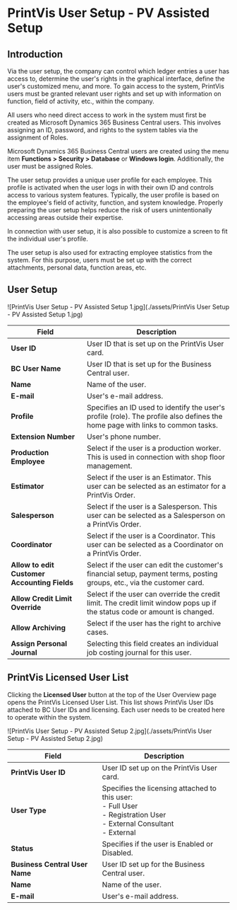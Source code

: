 # PrintVis User Setup - PV Assisted Setup


## Introduction

Via the user setup, the company can control which ledger entries a user has access to, determine the user's rights in the graphical interface, define the user's customized menu, and more. To gain access to the system, PrintVis users must be granted relevant user rights and set up with information on function, field of activity, etc., within the company.

All users who need direct access to work in the system must first be created as Microsoft Dynamics 365 Business Central users. This involves assigning an ID, password, and rights to the system tables via the assignment of Roles.

Microsoft Dynamics 365 Business Central users are created using the menu item **Functions > Security > Database** or **Windows login**. Additionally, the user must be assigned Roles.

The user setup provides a unique user profile for each employee. This profile is activated when the user logs in with their own ID and controls access to various system features. Typically, the user profile is based on the employee's field of activity, function, and system knowledge. Properly preparing the user setup helps reduce the risk of users unintentionally accessing areas outside their expertise.

In connection with user setup, it is also possible to customize a screen to fit the individual user's profile.

The user setup is also used for extracting employee statistics from the system. For this purpose, users must be set up with the correct attachments, personal data, function areas, etc.

## User Setup

![PrintVis User Setup - PV Assisted Setup 1.jpg](./assets/PrintVis User Setup - PV Assisted Setup 1.jpg)


| Field                            | Description                                                                                                    |
|----------------------------------|----------------------------------------------------------------------------------------------------------------|
| **User ID**                      | User ID that is set up on the PrintVis User card.                                                               |
| **BC User Name**                 | User ID that is set up for the Business Central user.                                                            |
| **Name**                         | Name of the user.                                                                                               |
| **E-mail**                       | User's e-mail address.                                                                                           |
| **Profile**                      | Specifies an ID used to identify the user's profile (role). The profile also defines the home page with links to common tasks. |
| **Extension Number**             | User's phone number.                                                                                            |
| **Production Employee**          | Select if the user is a production worker. This is used in connection with shop floor management.               |
| **Estimator**                    | Select if the user is an Estimator. This user can be selected as an estimator for a PrintVis Order.              |
| **Salesperson**                  | Select if the user is a Salesperson. This user can be selected as a Salesperson on a PrintVis Order.             |
| **Coordinator**                  | Select if the user is a Coordinator. This user can be selected as a Coordinator on a PrintVis Order.             |
| **Allow to edit Customer Accounting Fields** | Select if the user can edit the customer's financial setup, payment terms, posting groups, etc., via the customer card. |
| **Allow Credit Limit Override**  | Select if the user can override the credit limit. The credit limit window pops up if the status code or amount is changed. |
| **Allow Archiving**              | Select if the user has the right to archive cases.                                                               |
| **Assign Personal Journal**      | Selecting this field creates an individual job costing journal for this user.                                   |

## PrintVis Licensed User List

Clicking the **Licensed User** button at the top of the User Overview page opens the PrintVis Licensed User List. This list shows PrintVis User IDs attached to BC User IDs and licensing. Each user needs to be created here to operate within the system.

![PrintVis User Setup - PV Assisted Setup 2.jpg](./assets/PrintVis User Setup - PV Assisted Setup 2.jpg)


| Field                            | Description                                                                                                    |
|----------------------------------|----------------------------------------------------------------------------------------------------------------|
| **PrintVis User ID**             | User ID set up on the PrintVis User card.                                                                       |
| **User Type**                    | Specifies the licensing attached to this user: <br> - Full User <br> - Registration User <br> - External Consultant <br> - External |
| **Status**                       | Specifies if the user is Enabled or Disabled.                                                                   |
| **Business Central User Name**   | User ID set up for the Business Central user.                                                                    |
| **Name**                         | Name of the user.                                                                                               |
| **E-mail**                       | User's e-mail address.         


